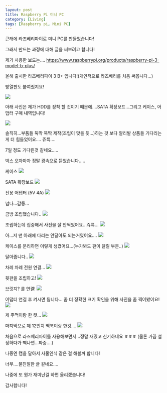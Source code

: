 ```yaml
---
layout: post
title: Raspberry Pi 미니 PC
category: [Living]
tags: [Raspberry pi, Mini PC]
---
```



근래에 라즈베리파이로 미니 PC를 만들었습니다!

그래서 만드는 과정에 대해 글을 써보려고 합니다!

제가 사용한 보드는....
https://www.raspberrypi.org/products/raspberry-pi-3-model-b-plus/

올해 출시한 라즈베리파이 3 B+ 입니다!(개인적으로 라즈베리를 처음 써봅니다...)

방열판도 붙여줬지요!

<img src='https://user-images.githubusercontent.com/25097024/43687251-e54dacc2-990c-11e8-838e-81067ee43c4f.jpg'>

아래 사진은 제가 HDD를 장착 할 것이기 때문에....SATA 확장보드...그리고 케이스, 어댑터 구매 내역입니다!

<img src='https://user-images.githubusercontent.com/25097024/43687256-fcf3aa84-990c-11e8-8e55-1e6fce35511a.jpg'>

솔직히...부품들 뚝딱 뚝딱 제작(조립이 맞을 듯...)하는 것 보다 알리발 상품들 기다리는게 더 힘들었어요.... 쥬륵....

7일 정도 기다린것 같네요.....

박스 오자마자 정말 광속으로 뜯었습니다.....

케이스
<img src='https://user-images.githubusercontent.com/25097024/43687261-0e14a21e-990d-11e8-80f1-77e2d53484d4.jpg'>

SATA 확장보드
<img src='https://user-images.githubusercontent.com/25097024/43687262-1066d3d4-990d-11e8-9f35-68f0cda5789b.jpg
'>

전용 어댑터 (5V 4A)
<img src='https://user-images.githubusercontent.com/25097024/43687264-12e107ba-990d-11e8-9db1-b9b4bab01b69.jpg'>

넘나...감동...

금방 조립했습니다..
<img src='https://user-images.githubusercontent.com/25097024/43687273-3273976e-990d-11e8-8212-1b5ab6da14aa.jpg'>


조립하는데 집중해서 사진을 잘 안찍었어요...쥬륵...
<img src='https://user-images.githubusercontent.com/25097024/43687274-32bbfe82-990d-11e8-8ecc-63899f0c758b.jpg'>


아...저 맨 아래에 다리는 안달아도 되는거였어요....
<img src='https://user-images.githubusercontent.com/25097024/43687275-3302397e-990d-11e8-952a-ebee91298523.jpg'>


케이스를 분리하면 이렇게 생겼어요...(누가봐도 팬이 달릴 부분..)
<img src='https://user-images.githubusercontent.com/25097024/43687276-332c0ef2-990d-11e8-8883-25729d2f593a.jpg'>


달아줍니다..
<img src='https://user-images.githubusercontent.com/25097024/43687277-3354d936-990d-11e8-8a9d-6e16482b3ba0.jpg'>


차례 차례 전원 연결...
<img src='https://user-images.githubusercontent.com/25097024/43687283-5b91e45c-990d-11e8-9943-05dac0ae0799.jpg'>


뒷판을 조립하고!
<img src='https://user-images.githubusercontent.com/25097024/43687284-5bbfc002-990d-11e8-8576-0e0fd12b86a2.jpg'>


브릿지? 를 연결!
<img src='https://user-images.githubusercontent.com/25097024/43687285-5be905a2-990d-11e8-832c-213fccd1474e.jpg'>


어댑터 연결 후 켜시면 됩니다...
좀 더 정확한 크기 확인을 위해 사진을 좀 찍어봤어요!
<img src='https://user-images.githubusercontent.com/25097024/43687286-5c21d774-990d-11e8-8707-425b8c5cc750.jpg'>


제 주먹이랑 한 컷...
<img src='https://user-images.githubusercontent.com/25097024/43687287-5c4a5906-990d-11e8-8671-e5ba6c0611f8.jpg'>


마지막으로 제 12인치 맥북이랑 한컷....
<img src='https://user-images.githubusercontent.com/25097024/43687288-5c7c0258-990d-11e8-97bd-7903f7524aff.jpg'>

처음으로 라즈베리파이를 사용해보면서...정말 재밌고 신기하네요 ㅎㅎㅎ
(물론 가끔 설정하다가 뻑나면...짜증....)

나중엔 캠을 달아서 사물인식 같은 걸 해볼까 합니다!

너무....불친절한 글 같네요....

나중에 또 뭔가 재미난걸 하면 올리겠습니다!

감사합니다!
